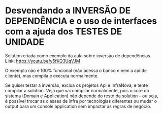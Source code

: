 # Desvendando a INVERSÃO DE DEPENDÊNCIA e o uso de interfaces com a ajuda dos TESTES DE UNIDADE

Solution criada como exemplo da aula sobre inversão de dependências. Link: https://youtu.be/y5fKQ3UqVJM

O exemplo não é 100% funcional (não acessa o banco e nem a api de cliente), mas compila e executa normalmente.

Se quiser testar a inversão, exclua os projetos Api e InfraNova, e tente compilar a solution. Veja que vai compilar normalmente, pois o core do sistema (Domain e Application) não depende do resto da solution - ou seja, é possível trocar as classes de infra por tecnologias diferentes ou mudar o output para um console application sem impactar as regras de negócio.

